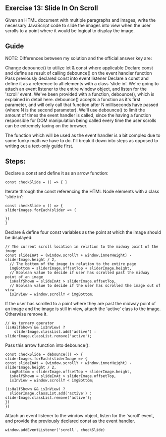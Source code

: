 ## Exercise 13: Slide In On Scroll

Given an HTML document with multiple paragraphs and images, write the necessary JavaScript code to slide the images into view when the user scrolls to a point where it would be logical to display the image.

## Guide

NOTE: Differences between my solution and the official answer key are:

Change debounce() to utilize let & const where applicable
Declare const and define as result of calling debounce() on the event handler function
Pass previously declared const into event listener
Declare a const and define it as a reference to all elements with a class 'slide in'. We're going to attach an event listener to the entire window object, and listen for the 'scroll' event. We've been provided with a function, debounce(), which is explained in detail here. debounce() accepts a function as it's first parameter, and will only call that function after N milliseconds have passed (where N is the second parameter). We'll use debounce() to limit the amount of times the event handler is called, since the having a function responsible for DOM manipulation being called every time the user scrolls can be extremely taxing on the browser.

The function which will be used as the event handler is a bit complex due to some funky math we have to do. I'll break it down into steps as opposed to writing out a text-only guide first.

## Steps:

Declare a const and define it as an arrow function:

    const checkSlide = () => { }

Iterate through the const referencing the HTML Node elements with a class 'slide in':

    const checkSlide = () => {
    sliderImages.forEach(slider => {

    })
    }

Declare & define four const variables as the point at which the image should be displayed:

    // The current scroll location in relation to the midway point of the image
    const slideInAt = (window.scrollY + window.innerHeight) - sliderImage.height / 2,
      // The bottom of the image in relation to the entire page
      imgBottom = sliderImage.offsetTop + sliderImage.height,
      // Boolean value to decide if user has scrolled past the midway point of an image
      isHalfShown = slideInAt > sliderImage.offsetTop,
      // Boolean value to decide if the user has scrolled the image out of view
      isInView = window.scrollY < imgBottom;

If the user has scrolled to a point where they are past the midway point of an image and the image is still in view, attach the 'active' class to the image. Otherwise remove it.

    // As ternary operator
    (isHalfShown && isInView) ?
        sliderImage.classList.add('active') : sliderImage.classList.remove('active');

Pass this arrow function into debounce():

    const checkSlide = debounce(() => {
    sliderImages.forEach(sliderImage => {
    const slideInAt = (window.scrollY + window.innerHeight) - sliderImage.height / 2,
      imgBottom = sliderImage.offsetTop + sliderImage.height,
      isHalfShown = slideInAt > sliderImage.offsetTop,
      isInView = window.scrollY < imgBottom;

    (isHalfShown && isInView) ?
      sliderImage.classList.add('active') : sliderImage.classList.remove('active');
    })
    })

Attach an event listener to the window object, listen for the 'scroll' event, and provide the previously declared const as the event handler.

    window.addEventListener('scroll', checkSlide)
